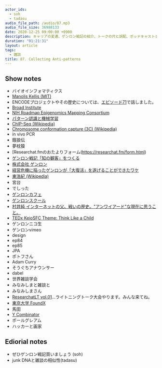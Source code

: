 ```yaml
---
actor_ids:
  - soh
  - tadasu
audio_file_path: /audio/87.mp3
audio_file_size: 36988133
date: 2020-12-25 09:00:00 +0900
description: キャリアの変遷、ゲンロン戦記の紹介、トークの尺と誤配、ポッドキャストというメディア、雑談の正体について話しました。
duration: "01:21:31"
layout: article
tags:
  - 雑談
title: 87. Collecting Anti-patterns
---
```


## Show notes
- バイオインフォマティクス
- [Manolis Kellis (MIT)](http://web.mit.edu/manoli/)
- ENCODEプロジェクトやその歴史については、[エピソード71](https://researchat.fm/episode/71)で話しました。
- [Broad Institute](https://www.broadinstitute.org/)
- [NIH Roadmap Epigenomics Mapping Consortium](http://www.roadmapepigenomics.org/)
- [パターン認識と機械学習](https://www.amazon.co.jp/%E3%83%91%E3%82%BF%E3%83%BC%E3%83%B3%E8%AA%8D%E8%AD%98%E3%81%A8%E6%A9%9F%E6%A2%B0%E5%AD%A6%E7%BF%92-%E4%B8%8A-C-M-%E3%83%93%E3%82%B7%E3%83%A7%E3%83%83%E3%83%97/dp/4621061224)
- [ChIP-Seq (Wikipedia)](https://en.wikipedia.org/wiki/ChIP_sequencing)
- [Chromosome conformation capture (3C) (Wikipedia)](https://en.wikipedia.org/wiki/Chromosome_conformation_capture)
- in vivo PCR
- 餓狼伝
- 夢枕獏
- [Researchat.fmのおたよりフォーム(https://researchat.fm/form.html)
- [ゲンロン戦記「知の観客」をつくる](https://www.amazon.co.jp/dp/B08Q39PN6K/ref=dp-kindle-redirect?_encoding=UTF8&btkr=1)
- [株式会社 ゲンロン](https://genron.co.jp/)
- [経営危機に陥ったゲンロンが「大復活」を遂げることができたワケ](https://gendai.ismedia.jp/articles/-/78536)
- [東浩紀 (Wikipedia)](https://ja.wikipedia.org/wiki/%E6%9D%B1%E6%B5%A9%E7%B4%80)
- 宮台
- でしった
- [ゲンロンカフェ](https://genron-cafe.jp/)
- [ゲンロンスクール](https://school.genron.co.jp/)
- [村井純 インターネットの父、戦いの歴史。"アンワイアード"な現在に思うこと。](https://wired.jp/waia/2018/20_jun-murai/)
- [TEDx KeioSFC Theme: Think Like a Child](https://www.ted.com/tedx/events/7114)
- ゲンロンニコ生
- ゲンロンvimeo
- design
- ep84
- ep85
- JPA
- ポトフさん
- Adam Curry
- そうぐちアナウンサー
- dabel
- 世界雑談学会
- みなみしまと雑談と
- みなみしまさん
- [ResearchatLT vol.01](https://researchat.fm/blog/8/)...ライトニングトーク大会やります。みんな来てね。
- [東京大学 FoundX](https://foundx.jp/)
- 馬田
- [Y Combinator](https://www.ycombinator.com/)
- ポールグレアム
- ハッカーと画家

## Ediorial notes
- ぜひゲンロン戦記買いましょう (soh)
- junk DNAと雑談の相似性(tadasu)
